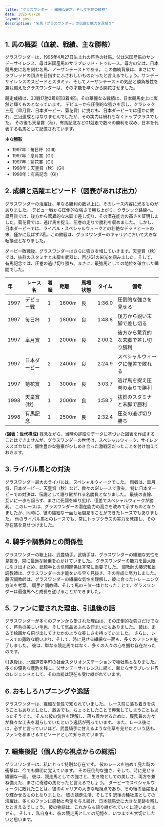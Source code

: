 ```yaml
---
title: "グラスワンダー - 繊細な天才、そして不屈の精神"
date: 2025-07-28
layout: post
description: "名馬『グラスワンダー』の伝説と魅力を深堀り"
---
```


## 1. 馬の概要（血統、戦績、主な勝鞍）

グラスワンダーは、1995年4月27日生まれの芦毛の牡馬。父は米国産馬のサンデーサイレンス、母は米国産馬のサラブレッド・トゥルース。母方の父は、日本競馬史に名を刻む名馬、ノーザンテーストである。  この血統背景は、まさにサラブレッドの頂点を目指すにふさわしいものだったと言えるでしょう。サンデーサイレンスのスピードとスタミナ、そしてノーザンテーストの気品と勝負根性を兼ね備えたグラスワンダーは、その才能を早くから開花させました。

競走成績は、30戦17勝2着6回3着4回。その華麗なる戦績は、日本競馬史上に燦然と輝くものとなっています。  デビューから圧倒的な強さを示し、クラシック三冠（皐月賞、日本ダービー、菊花賞）に挑むも、日本ダービーでは僅かに敗れ、三冠達成とはなりませんでしたが、その実力は紛れもなくトップクラスでした。  その後も天皇賞（秋）、有馬記念などG1競走で数々の勝利を収め、日本を代表する名馬として記憶されています。


**主な勝鞍**

*   1997年：毎日杯（GIII）
*   1997年：皐月賞（GI）
*   1997年：菊花賞（GI）
*   1998年：天皇賞（秋）（GI）
*   1998年：有馬記念（GI）


## 2. 成績と活躍エピソード（図表があれば出力）

グラスワンダーの活躍は、単なる勝利の数以上に、そのレース内容に光るものがありました。  デビュー戦から圧倒的な強さで勝ち上がり、クラシック路線へ。皐月賞では、後方から驚異的な末脚で差し切り、その潜在能力の高さを証明しました。菊花賞では、逃げ馬を捉え、圧巻の走りで勝利を収めました。  しかし、日本ダービーでは、ライバル・スペシャルウィークとの壮絶なデッドヒートの末、僅かに及ばず2着。この敗戦は、グラスワンダーのキャリアにおいて大きな転換点となりました。

ダービー敗戦後、グラスワンダーはさらに強さを増していきます。天皇賞（秋）では、抜群のスタミナと末脚を武器に、再びG1の栄光を掴みました。そして、有馬記念では、圧巻の逃げ切り勝ち。まさに、最強馬としての地位を確立した瞬間でした。


| 年 | レース名           | 着順 | 距離 | 馬場状態 | タイム       | 備考                                      |
| :- | ---------------- | :- | :- | :- | -------- | ---------------------------------------- |
| 1997 | デビュー戦         | 1   | 1600m | 良   | 1:36.0     | 圧倒的な強さを見せる                             |
| 1997 | 毎日杯             | 1   | 1800m | 良   | 1:48.8     | 後方から鋭い末脚で差し切る                         |
| 1997 | 皐月賞             | 1   | 2000m | 良   | 2:00.2     | 後方から驚異的な末脚で差し切り勝利                     |
| 1997 | 日本ダービー         | 2   | 2400m | 良   | 2:24.9     | スペシャルウィークに僅差で敗れる                     |
| 1997 | 菊花賞             | 1   | 3000m | 良   | 3:03.7     | 逃げ馬を捉え圧巻の走りで勝利                       |
| 1998 | 天皇賞(秋)         | 1   | 2000m | 良   | 1:58.7     | 抜群のスタミナと末脚で勝利                         |
| 1998 | 有馬記念           | 1   | 2500m | 良   | 2:32.4     | 圧巻の逃げ切り勝ち                             |


**(図表：世代構成)**  残念ながら、当時の詳細なデータに基づいた図表を作成することはできませんが、グラスワンダーの世代は、スペシャルウィーク、サイレンススズカなど、個性豊かな強豪がひしめき合った激戦区だったことを付け加えておきます。


## 3. ライバル馬との対決

グラスワンダー最大のライバルは、スペシャルウィークでした。  両者は、皐月賞、日本ダービー、天皇賞（秋）など、数々のG1レースで激突。  特に日本ダービーでの対決は、伝説として語り継がれる名勝負となりました。  最後の直線、互いに一歩も譲らず、まさに死闘を繰り広げ、僅差でスペシャルウィークが勝利。  このレースは、グラスワンダーの潜在能力の高さを改めて示すものとなりましたが、同時に、彼の繊細な一面も垣間見ることができたレースでもありました。  他のライバル馬とのレースでも、常にトップクラスの実力を発揮し、その存在感を見せつけました。


## 4. 騎手や調教師との関係性

グラスワンダーの鞍上は、武豊騎手。武騎手は、グラスワンダーの繊細な気性を見抜き、常に最適な騎乗を心がけていました。  グラスワンダーの能力を最大限に引き出すため、武騎手との信頼関係は非常に重要でした。  調教師の藤沢和雄調教師は、グラスワンダーの才能をいち早く見抜き、その育成に尽力しました。  藤沢調教師は、グラスワンダーの繊細な気性を理解し、彼に合ったトレーニング方法を考案。  騎手と調教師、そして馬の三位一体となったことで、グラスワンダーは最強馬へと成長を遂げることができました。


## 5. ファンに愛された理由、引退後の話

グラスワンダーが多くのファンから愛された理由は、その圧倒的な強さだけでなく、芦毛の美しい毛色、そして気品あふれる佇まいにもありました。  彼は、まるで絵画から飛び出してきたかのような美しさを持っていました。  さらに、レースでの勇敢な戦いぶり、そして、時に見せる繊細な一面も、多くのファンを魅了しました。  彼は、単なる競走馬ではなく、多くの人々の心を掴む存在だったのです。

引退後は、北海道安平町の社台スタリオンステーションで種牡馬となりました。  多くの優秀な産駒を残し、父サンデーサイレンスに続く、新たなサラブレッド界のレジェンドとして、その血統は現在も受け継がれています。


## 6. おもしろハプニングや逸話

グラスワンダーは、繊細な気性で知られていました。  レース前に落ち着きを失うこともありましたし、厩舎でも、ちょっとしたことで興奮してしまうこともあったそうです。  そんな彼の気性を理解し、落ち着かせるために、厩務員の方々が様々な工夫を凝らしていたという逸話が残っています。  また、レース後には、必ずと言っていいほど、武豊騎手に甘えるような仕草を見せたという話も、ファンを和ませるエピソードとして知られています。


## 7. 編集後記（個人的な視点からの総括）

グラスワンダーは、私にとって特別な存在です。  彼のレースを初めて見た時の衝撃は、今でも鮮明に覚えています。  その圧倒的な強さ、そして、時に見せる繊細な一面。  彼は、競走馬としての強さと、生き物としての美しさ、両方を兼ね備えた、まさに奇跡の馬だったと言えるでしょう。  ダービーでスペシャルウィークに敗れたことは、彼のキャリアの大きな転換点であり、その後の活躍をより輝かせるものとなりました。  彼の競走生活、そして引退後の種牡馬としての活躍は、多くのファンに感動と希望を与え続け、日本競馬史に大きな足跡を残したと言えるでしょう。  彼の物語は、これからも語り継がれていくに違いありません。  そして、私自身も、彼の競走馬としての記憶を、いつまでも大切にしたいと思います。
